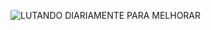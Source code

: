 ![LUTANDO DIARIAMENTE PARA MELHORAR](https://user-images.githubusercontent.com/95758058/177054085-c18a1b16-30fc-4876-95f1-382a54933499.png)
